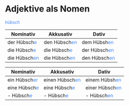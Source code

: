 # Adjektive als Nomen

<span style="color:#4287f5"> *hübsch* </span>

| Nominativ | Akkusativ | Dativ |
| ----- | ----- | ----- | 
| der Hübsch<span style="color:#4287f5">e</span> | den Hübsch<span style="color:#4287f5">en</span> | dem Hübsh<span style="color:#4287f5">en</span> | 
| die Hübsch<span style="color:#4287f5">e</span> | die Hübsch<span style="color:#4287f5">e</span> | der Hübsch<span style="color:#4287f5">en</span> |
| die Hübsch<span style="color:#4287f5">en</span> | die Hübsch<span style="color:#4287f5">en</span> | den Hübsch<span style="color:#4287f5">en</span> |

| Nominativ | Akkusativ | Dativ |
| ----- | ----- | ----- | 
| ein Hübsch<span style="color:#4287f5">er</span> | einen Hübsch<span style="color:#4287f5">en</span> | einem Hübsh<span style="color:#4287f5">en</span> | 
| eine Hübsch<span style="color:#4287f5">e</span> | eine Hübsch<span style="color:#4287f5">e</span> | einer Hübsch<span style="color:#4287f5">en</span> |
| - Hübsch<span style="color:#4287f5">e</span> | - Hübsch<span style="color:#4287f5">e</span> | - Hübsch<span style="color:#4287f5">en</span> |